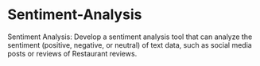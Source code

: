 # Sentiment-Analysis
 Sentiment Analysis: Develop a sentiment analysis tool that can analyze the sentiment (positive, negative, or neutral) of text data, such as social media posts or reviews of Restaurant reviews.
